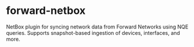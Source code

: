# forward-netbox
NetBox plugin for syncing network data from Forward Networks using NQE queries. Supports snapshot-based ingestion of devices, interfaces, and more.
